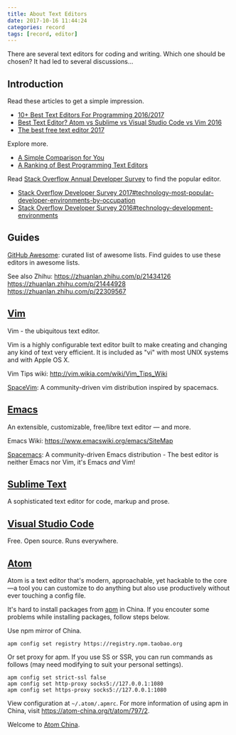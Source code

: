 ```yaml
---
title: About Text Editors
date: 2017-10-16 11:44:24
categories: record
tags: [record, editor]
---
```

There are several text editors for coding and writing. Which one should be chosen? It had led to several discussions...
<!-- more -->
## Introduction
Read these articles to get a simple impression.
- [10+ Best Text Editors For Programming 2016/2017](http://blog.liveedu.tv/10-best-text-editors-programming-2016/)
- [Best Text Editor? Atom vs Sublime vs Visual Studio Code vs Vim 2016](https://www.codementor.io/mattgoldspink/best-text-editor-atom-sublime-vim-visual-studio-code-du10872i7)
- [The best free text editor 2017](http://www.techradar.com/news/the-best-free-text-editor-2017)

Explore more.
- [A Simple Comparison for You](https://www.g2crowd.com/categories/text-editor)
- [A Ranking of Best Programming Text Editors](https://www.slant.co/topics/12/~best-programming-text-editors)

Read [Stack Overflow Annual Developer Survey](https://insights.stackoverflow.com/survey/) to find the popular editor.
- [Stack Overflow Developer Survey 2017#technology-most-popular-developer-environments-by-occupation](https://insights.stackoverflow.com/survey/2017#technology-most-popular-developer-environments-by-occupation)
- [Stack Overflow Developer Survey 2016#technology-development-environments](https://insights.stackoverflow.com/survey/2016#technology-development-environments)

## Guides
[GitHub Awesome](https://github.com/sindresorhus/awesome): curated list of awesome lists. Find guides to use these editors in awesome lists.

See also Zhihu:
https://zhuanlan.zhihu.com/p/21434126
https://zhuanlan.zhihu.com/p/21444928
https://zhuanlan.zhihu.com/p/22309567

## [Vim](https://vim.sourceforge.io/)
Vim - the ubiquitous text editor.

Vim is a highly configurable text editor built to make creating and changing any kind of text very efficient. It is included as "vi" with most UNIX systems and with Apple OS X.

Vim Tips wiki: http://vim.wikia.com/wiki/Vim_Tips_Wiki

[SpaceVim](https://spacevim.org/):  A community-driven vim distribution inspired by spacemacs.

## [Emacs](https://www.gnu.org/software/emacs/)
An extensible, customizable, free/libre text editor — and more.

Emacs Wiki: https://www.emacswiki.org/emacs/SiteMap

[Spacemacs](http://spacemacs.org/): A community-driven Emacs distribution - The best editor is neither Emacs nor Vim, it's Emacs *and* Vim!

## [Sublime Text](http://www.sublimetext.com/)
A sophisticated text editor for code, markup and prose.

## [Visual Studio Code](https://code.visualstudio.com/)
Free. Open source. Runs everywhere.

## [Atom](https://atom.io/)
Atom is a text editor that's modern, approachable, yet hackable to the core—a tool you can customize to do anything but also use productively without ever touching a config file.

It's hard to install packages from [apm](https://github.com/atom/apm) in China. If you encouter some problems while installing packages, follow steps below.

Use npm mirror of China.
```
apm config set registry https://registry.npm.taobao.org
```

Or set proxy for apm. If you use SS or SSR, you can run commands as follows (may need modifying to suit your personal settings).
```
apm config set strict-ssl false
apm config set http-proxy socks5://127.0.0.1:1080
apm config set https-proxy socks5://127.0.0.1:1080
```
View configuration at `~/.atom/.apmrc`. For more information of using apm in China, visit https://atom-china.org/t/atom/797/2.

Welcome to [Atom China](https://atom-china.org/).
